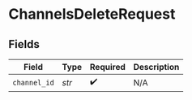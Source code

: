 # ChannelsDeleteRequest


## Fields

| Field              | Type               | Required           | Description        |
| ------------------ | ------------------ | ------------------ | ------------------ |
| `channel_id`       | *str*              | :heavy_check_mark: | N/A                |